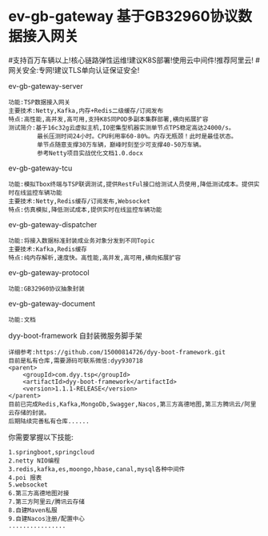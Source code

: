 # ev-gb-gateway 基于GB32960协议数据接入网关

#支持百万车辆以上!核心链路弹性运维!建议K8S部署!使用云中间件!推荐阿里云!
#网关安全:专网!建议TLS单向认证保证安全!

ev-gb-gateway-server

	功能:TSP数据接入网关
	主要技术:Netty,Kafka,内存+Redis二级缓存/订阅发布
	特点:高性能,高并发,高可用,支持K8S同POD多副本集群部署,横向拓展扩容
	测试简介:基于16c32g云虚拟主机,IO密集型机器实测单节点TPS稳定高达24000/s。
	        最长压测时间24小时。CPU利用率60-80%。内存无瓶颈！此时是最佳状态。
	        单节点随意支撑30万车辆，巅峰时刻至少可支撑40-50万车辆。
	        参考Netty项目实战优化文档1.0.docx


ev-gb-gateway-tcu

    功能:模拟Tbox终端与TSP联调测试,提供RestFul接口给测试人员使用,降低测试成本。提供实时在线监控车辆功能
	主要技术:Netty,Redis缓存/订阅发布,Websocket
	特点:仿真模拟,降低测试成本,提供实时在线监控车辆功能


ev-gb-gateway-dispatcher

	功能:将接入数据标准封装成业务对象分发到不同Topic
	主要技术:Kafka,Redis缓存
	特点:纯内存解析,速度快。高性能,高并发,高可用,横向拓展扩容

ev-gb-gateway-protocol

	功能:GB32960协议抽象封装
	
ev-gb-gateway-document

	功能:文档


dyy-boot-framework  自封装微服务脚手架

	详细参考:https://github.com/15000814726/dyy-boot-framework.git
	目前是私有仓库,需要源码可联系微信:dyy930718
    <parent>
        <groupId>com.dyy.tsp</groupId>
        <artifactId>dyy-boot-framework</artifactId>
        <version>1.1.1-RELEASE</version>
    </parent>
    目前已完成Redis,Kafka,MongoDb,Swagger,Nacos,第三方高德地图,第三方腾讯云/阿里云存储的封装。
    后期陆续完善私有仓库......

你需要掌握以下技能:

	1.springboot,springcloud
    2.netty NIO编程
    3.redis,kafka,es,moongo,hbase,canal,mysql各种中间件
    4.poi 报表
    5.websocket
    6.第三方高德地图对接
    7.第三方阿里云/腾讯云存储
    8.自建Maven私服
    9.自建Nacos注册/配置中心
    ................


